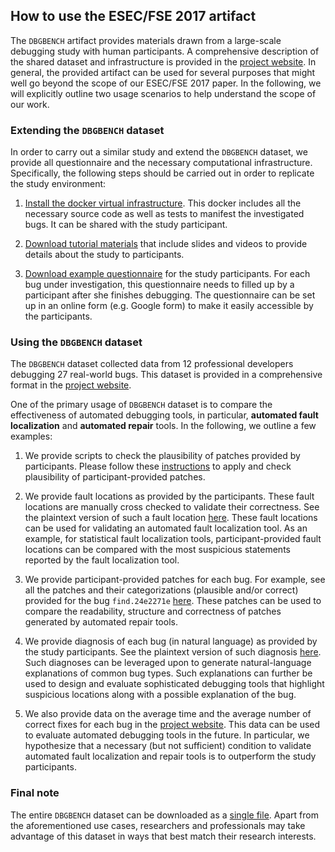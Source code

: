 
## How to use the ESEC/FSE 2017 artifact

The `DBGBENCH` artifact provides materials drawn from a large-scale debugging study with human participants. 
A comprehensive description of the shared dataset and infrastructure is provided in the 
<a href="https://dbgbench.github.io">project website</a>. In general, the provided artifact can be used for 
several purposes that might well go beyond the scope of our ESEC/FSE 2017 paper. In the following, we will 
explicitly outline two usage scenarios to help understand the scope of our work. 


### Extending the `DBGBENCH` dataset

In order to carry out a similar study and extend the `DBGBENCH` dataset, we provide all questionnaire and 
the necessary computational infrastructure. Specifically, the following steps should be carried out in 
order to replicate the study environment:

1. <a href="https://dbgbench.github.io/docker/">Install the docker virtual infrastructure</a>. This docker 
includes all the necessary source code as well as tests to manifest the investigated bugs. It can be shared 
with the study participant. 

2. <a href="https://drive.google.com/open?id=0Bx6dkN27OssKVWJYZGdXcWdWQ0U">Download tutorial materials</a> 
that include slides and videos to provide details about the study to participants. 

3. <a href="https://dbgbench.github.io/questionnaire.pdf">Download example questionnaire</a> for the 
study participants. For each bug under investigation, this questionnaire needs to filled up by a participant 
after she finishes debugging. The questionnaire can be set up in an online form (e.g. Google form) to 
make it easily accessible by the participants. 


### Using the `DBGBENCH` dataset

The `DBGBENCH` dataset collected data from 12 professional developers debugging 27 real-world bugs. 
This dataset is provided in a comprehensive format in the <a href="https://dbgbench.github.io">project website</a>.

One of the primary usage of `DBGBENCH` dataset is to compare the effectiveness of automated debugging tools, 
in particular, **automated fault localization** and **automated repair** tools. In the following, we 
outline a few examples:

1. We provide scripts to check the plausibility of patches provided by participants. Please follow these 
<a href="https://dbgbench.github.io/patches/">instructions</a> to apply and check plausibility of 
participant-provided patches. 

2. We provide fault locations as provided by the participants. These fault locations are manually cross 
checked to validate their correctness. See the plaintext version of such a fault location <a href="https://dbgbench.github.io/find.24e2271e.faults.txt">here</a>. 
These fault locations can be used for validating an automated fault localization tool. As an example, 
for statistical fault localization tools, participant-provided fault locations can be compared with 
the most suspicious statements reported by the fault localization tool. 

3. We provide participant-provided patches for each bug. For example, see all the patches and their 
categorizations (plausible and/or correct) provided for the bug `find.24e2271e` <a href="https://github.com/dbgbench/dbgbench.github.io/tree/master/patches/find.24e2271e">here</a>.
These patches can be used to compare the readability, structure and correctness of patches generated by 
automated repair tools.

4. We provide diagnosis of each bug (in natural language) as provided by the study participants. See the 
plaintext version of such diagnosis <a href="https://dbgbench.github.io/find.24e2271e.diagnosis.txt">here</a>. 
Such diagnoses can be leveraged upon to generate natural-language explanations of common bug types. Such 
explanations can further be used to design and evaluate sophisticated debugging tools that highlight suspicious locations 
along with a possible explanation of the bug. 

5. We also provide data on the average time and the average number of correct fixes for each bug in the 
<a href="https://dbgbench.github.io">project website</a>. This data can be used to evaluate automated 
debugging tools in the future. In particular, we hypothesize that a necessary (but not sufficient) condition to 
validate automated fault localization and repair tools is to outperform the study participants. 


### Final note

The entire `DBGBENCH` dataset can be downloaded as a <a href="https://docs.google.com/spreadsheets/d/12dYERCbuVCX6Ks4QgAF-XEEsLIxD9zsm2XAHE1bhyK0/edit?usp=sharing">single file</a>.
Apart from the aforementioned use cases, researchers and professionals may take advantage of this dataset 
in ways that best match their research interests. 






